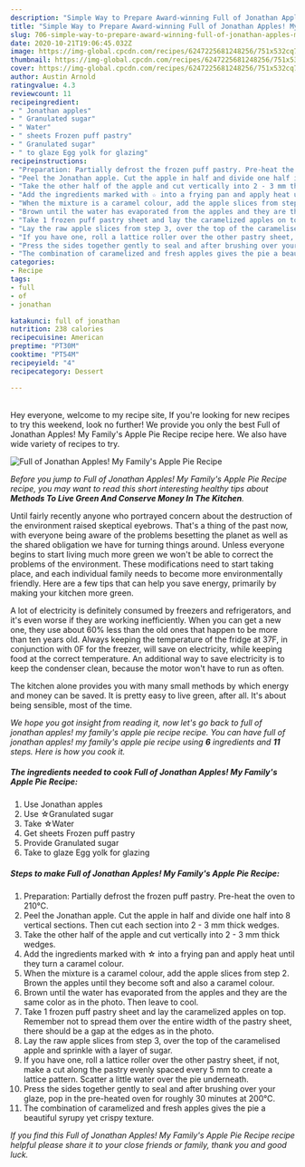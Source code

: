 ```yaml
---
description: "Simple Way to Prepare Award-winning Full of Jonathan Apples! My Family&amp;#39;s Apple Pie Recipe"
title: "Simple Way to Prepare Award-winning Full of Jonathan Apples! My Family&amp;#39;s Apple Pie Recipe"
slug: 706-simple-way-to-prepare-award-winning-full-of-jonathan-apples-my-family-and-39-s-apple-pie-recipe
date: 2020-10-21T19:06:45.032Z
image: https://img-global.cpcdn.com/recipes/6247225681248256/751x532cq70/full-of-jonathan-apples-my-familys-apple-pie-recipe-recipe-main-photo.jpg
thumbnail: https://img-global.cpcdn.com/recipes/6247225681248256/751x532cq70/full-of-jonathan-apples-my-familys-apple-pie-recipe-recipe-main-photo.jpg
cover: https://img-global.cpcdn.com/recipes/6247225681248256/751x532cq70/full-of-jonathan-apples-my-familys-apple-pie-recipe-recipe-main-photo.jpg
author: Austin Arnold
ratingvalue: 4.3
reviewcount: 11
recipeingredient:
- " Jonathan apples"
- " Granulated sugar"
- " Water"
- " sheets Frozen puff pastry"
- " Granulated sugar"
- " to glaze Egg yolk for glazing"
recipeinstructions:
- "Preparation: Partially defrost the frozen puff pastry. Pre-heat the oven to 210℃."
- "Peel the Jonathan apple. Cut the apple in half and divide one half into 8 vertical sections. Then cut each section into 2 - 3 mm thick wedges."
- "Take the other half of the apple and cut vertically into 2 - 3 mm thick wedges."
- "Add the ingredients marked with ☆ into a frying pan and apply heat until they turn a caramel colour."
- "When the mixture is a caramel colour, add the apple slices from step 2. Brown the apples until they become soft and also a caramel colour."
- "Brown until the water has evaporated from the apples and they are the same color as in the photo. Then leave to cool."
- "Take 1 frozen puff pastry sheet and lay the caramelized apples on top. Remember not to spread them over the entire width of the pastry sheet, there should be a gap at the edges as in the photo."
- "Lay the raw apple slices from step 3, over the top of the caramelised apple and sprinkle with a layer of sugar."
- "If you have one, roll a lattice roller over the other pastry sheet, if not, make a cut along the pastry evenly spaced every 5 mm to create a lattice pattern. Scatter a little water over the pie underneath."
- "Press the sides together gently to seal and after brushing over your glaze, pop in the pre-heated oven for roughly 30 minutes at 200℃."
- "The combination of caramelized and fresh apples gives the pie a beautiful syrupy yet crispy texture."
categories:
- Recipe
tags:
- full
- of
- jonathan

katakunci: full of jonathan 
nutrition: 238 calories
recipecuisine: American
preptime: "PT30M"
cooktime: "PT54M"
recipeyield: "4"
recipecategory: Dessert

---
```

<br>
Hey everyone, welcome to my recipe site, If you're looking for new recipes to try this weekend, look no further! We provide you only the best Full of Jonathan Apples! My Family&#39;s Apple Pie Recipe recipe here. We also have wide variety of recipes to try.
<br>


![Full of Jonathan Apples! My Family&#39;s Apple Pie Recipe](https://img-global.cpcdn.com/recipes/6247225681248256/751x532cq70/full-of-jonathan-apples-my-familys-apple-pie-recipe-recipe-main-photo.jpg)

<i>Before you jump to Full of Jonathan Apples! My Family&#39;s Apple Pie Recipe recipe, you may want to read this short interesting healthy tips about 
<strong>Methods To Live Green And Conserve Money In The Kitchen</strong>.</i>
</br>

Until fairly recently anyone who portrayed concern about the destruction of the environment raised skeptical eyebrows. That's a thing of the past now, with everyone being aware of the problems besetting the planet as well as the shared obligation we have for turning things around. Unless everyone begins to start living much more green we won't be able to correct the problems of the environment. These modifications need to start taking place, and each individual family needs to become more environmentally friendly. Here are a few tips that can help you save energy, primarily by making your kitchen more green.

A lot of electricity is definitely consumed by freezers and refrigerators, and it's even worse if they are working inefficiently. When you can get a new one, they use about 60% less than the old ones that happen to be more than ten years old. Always keeping the temperature of the fridge at 37F, in conjunction with 0F for the freezer, will save on electricity, while keeping food at the correct temperature. An additional way to save electricity is to keep the condenser clean, because the motor won't have to run as often.

The kitchen alone provides you with many small methods by which energy and money can be saved. It is pretty easy to live green, after all. It's about being sensible, most of the time.


<i>We hope you got insight from reading it, now let's go back to full of jonathan apples! my family&#39;s apple pie recipe recipe. You can have full of jonathan apples! my family&#39;s apple pie recipe using <strong>6</strong> ingredients and <strong>11</strong> steps. Here is how you cook it.
</i>

##### The ingredients needed to cook Full of Jonathan Apples! My Family&#39;s Apple Pie Recipe:

1. Use  Jonathan apples
1. Use  ☆Granulated sugar
1. Take  ☆Water
1. Get  sheets Frozen puff pastry
1. Provide  Granulated sugar
1. Take  to glaze Egg yolk for glazing


##### Steps to make Full of Jonathan Apples! My Family&#39;s Apple Pie Recipe:

1. Preparation: Partially defrost the frozen puff pastry. Pre-heat the oven to 210℃.
1. Peel the Jonathan apple. Cut the apple in half and divide one half into 8 vertical sections. Then cut each section into 2 - 3 mm thick wedges.
1. Take the other half of the apple and cut vertically into 2 - 3 mm thick wedges.
1. Add the ingredients marked with ☆ into a frying pan and apply heat until they turn a caramel colour.
1. When the mixture is a caramel colour, add the apple slices from step 2. Brown the apples until they become soft and also a caramel colour.
1. Brown until the water has evaporated from the apples and they are the same color as in the photo. Then leave to cool.
1. Take 1 frozen puff pastry sheet and lay the caramelized apples on top. Remember not to spread them over the entire width of the pastry sheet, there should be a gap at the edges as in the photo.
1. Lay the raw apple slices from step 3, over the top of the caramelised apple and sprinkle with a layer of sugar.
1. If you have one, roll a lattice roller over the other pastry sheet, if not, make a cut along the pastry evenly spaced every 5 mm to create a lattice pattern. Scatter a little water over the pie underneath.
1. Press the sides together gently to seal and after brushing over your glaze, pop in the pre-heated oven for roughly 30 minutes at 200℃.
1. The combination of caramelized and fresh apples gives the pie a beautiful syrupy yet crispy texture.


<i>If you find this Full of Jonathan Apples! My Family&#39;s Apple Pie Recipe recipe helpful please share it to your close friends or family, thank you and good luck.</i>
